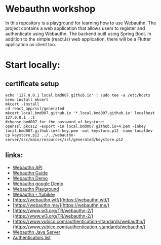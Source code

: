 # Webauthn workshop

In this repository is a playground for learning how to use Webauthn. 
The project contains a web application that allows users to register and authenticate using Webauthn. 
The backend built using Spring Boot.
In addition to the simple (reactJs) web application, there will be a Flutter application as client too.


# Start locally:
## certificate setup
```shell
echo '127.0.0.1 local.bmd007.github.io' | sudo tee -a /etc/hosts
brew install mkcert
mkcert -install
cd react_app/ssl/generated
mkcert local.bmd007.github.io '*.local.bmd007.github.io' localhost 127.0.0.1 ::1
#choose bmd007 for the password of keystore:
openssl pkcs12 -export -in local.bmd007.github.io+4.pem -inkey local.bmd007.github.io+4-key.pem -out keystore.p12 -name localdev
cp keystore.p12 ../../webauthn-server/src/main/resources/ssl/generated/keystore.p12
``` 


## links:
 - [Webauthn API](https://developer.mozilla.org/en-US/docs/Web/API/Web_Authentication_API)
 - [Webauthn Guide](https://webauthn.guide/)
 - [Webauthn Demo](https://webauthn.io/)
 - [Webauthn google Demo](https://github.com/google/webauthndemo)
 - [Webauthn Playground](https://webauthn.passwordless.id/demos/playground.html)
 - [Webauthn - Yubikey](https://developers.yubico.com/WebAuthn/)
 - [https://webauthn.wtf/](https://webauthn.wtf/)
 - [https://webauthn.me/](https://webauthn.me/)
 - [https://www.w3.org/TR/webauthn-2/](https://www.w3.org/TR/webauthn-2/)
 - [https://www.yubico.com/authentication-standards/webauthn/](https://www.yubico.com/authentication-standards/webauthn/) 
 - [Webauthn Java Server](https://developers.yubico.com/java-webauthn-server/)
 - [Authenticators list](https://webauthn.passwordless.id/demos/authenticators.html)
